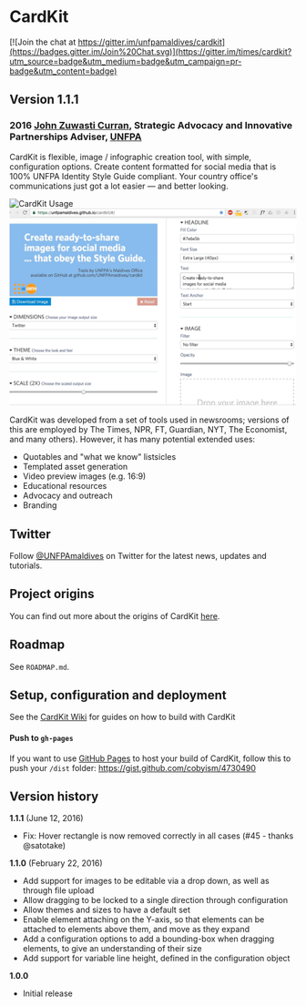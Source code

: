 # CardKit

[![Join the chat at https://gitter.im/unfpamaldives/cardkit](https://badges.gitter.im/Join%20Chat.svg)](https://gitter.im/times/cardkit?utm_source=badge&utm_medium=badge&utm_campaign=pr-badge&utm_content=badge)

## Version 1.1.1

### 2016 [John Zuwasti Curran](http://www.twitter.com/gonow), Strategic Advocacy and Innovative Partnerships Adviser, [UNFPA](http://www.unfpa.org/)

CardKit is flexible, image / infographic creation tool, with simple, configuration options. 
Create content formatted for social media that is 100% UNFPA Identity Style Guide compliant. Your country office's communications just got a lot easier — and better looking.

![CardKit Usage](demo.gif)
![CardKit Usage](demo2.gif)
<!--![CardKit Usage](http://fat.gfycat.com/FoolhardyGaseousCockroach.gif)-->

CardKit was developed from a set of tools used in newsrooms; versions of this are employed by The Times, NPR, FT, Guardian, NYT, The Economist, and many others). However, it has many potential extended uses:

- Quotables and "what we know" listsicles
- Templated asset generation
- Video preview images (e.g. 16:9)
- Educational resources
- Advocacy and outreach
- Branding

## Twitter

Follow [@UNFPAmaldives](http://www.twitter.com/unfpamaldives) on Twitter for the latest news, updates and tutorials.

## Project origins

You can find out more about the origins of CardKit [here](https://medium.com/digital-times/how-we-used-an-open-source-meme-generator-to-promote-our-journalism-a0f963aa7465).

## Roadmap

See `ROADMAP.md`.

## Setup, configuration and deployment

See the [CardKit Wiki](https://github.com/times/cardkit/wiki) for guides on how to build with CardKit

#### Push to `gh-pages`

If you want to use [GitHub Pages](https://pages.github.com/) to host your build of CardKit, follow this to push your `/dist` folder: https://gist.github.com/cobyism/4730490

## Version history

**1.1.1** (June 12, 2016)

- Fix: Hover rectangle is now removed correctly in all cases (#45 - thanks @satotake)

**1.1.0** (February 22, 2016)

- Add support for images to be editable via a drop down, as well as through file upload
- Allow dragging to be locked to a single direction through configuration
- Allow themes and sizes to have a default set
- Enable element attaching on the Y-axis, so that elements can be attached to elements above them, and move as they expand
- Add a configuration options to add a bounding-box when dragging elements, to give an understanding of their size
- Add support for variable line height, defined in the configuration object


**1.0.0**

- Initial release

